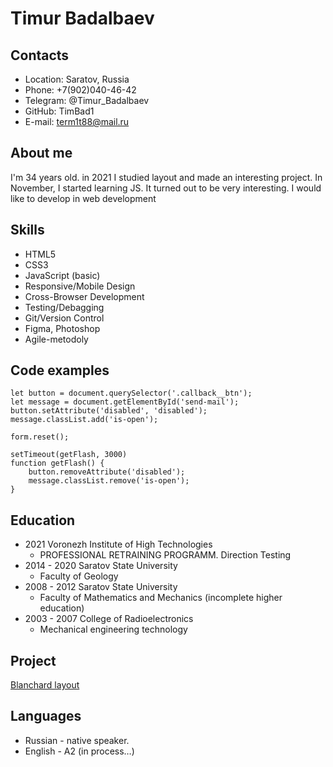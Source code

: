 # Timur Badalbaev

## Contacts
* Location: Saratov, Russia
* Phone: +7(902)040-46-42
* Telegram: @Timur_Badalbaev
* GitHub: TimBad1
* E-mail: term1t88@mail.ru

## About me
I'm 34 years old. in 2021 I studied layout and made an interesting project. In November, I started learning JS. It turned out to be very interesting. I would like to develop in web development

## Skills
* HTML5
* CSS3
* JavaScript (basic)
* Responsive/Mobile Design
* Cross-Browser Development
* Testing/Debagging
* Git/Version Control
* Figma, Photoshop
* Agile-metodoly

## Code examples
```
let button = document.querySelector('.callback__btn');
let message = document.getElementById('send-mail');
button.setAttribute('disabled', 'disabled');
message.classList.add('is-open');

form.reset();

setTimeout(getFlash, 3000)
function getFlash() {
    button.removeAttribute('disabled');
    message.classList.remove('is-open');
}
```

## Education
* 2021 Voronezh Institute of High Technologies
    + PROFESSIONAL RETRAINING PROGRAMM. Direction Testing
* 2014 - 2020 Saratov State University
    + Faculty of Geology
* 2008 - 2012 Saratov State University
    + Faculty of Mathematics and Mechanics (incomplete higher education)
* 2003 - 2007 College of Radioelectronics
    + Mechanical engineering technology

## Project
[Blanchard layout](https://timbad1.github.io/Blanchard/)

## Languages
* Russian - native speaker.
* English - A2 (in process…)
